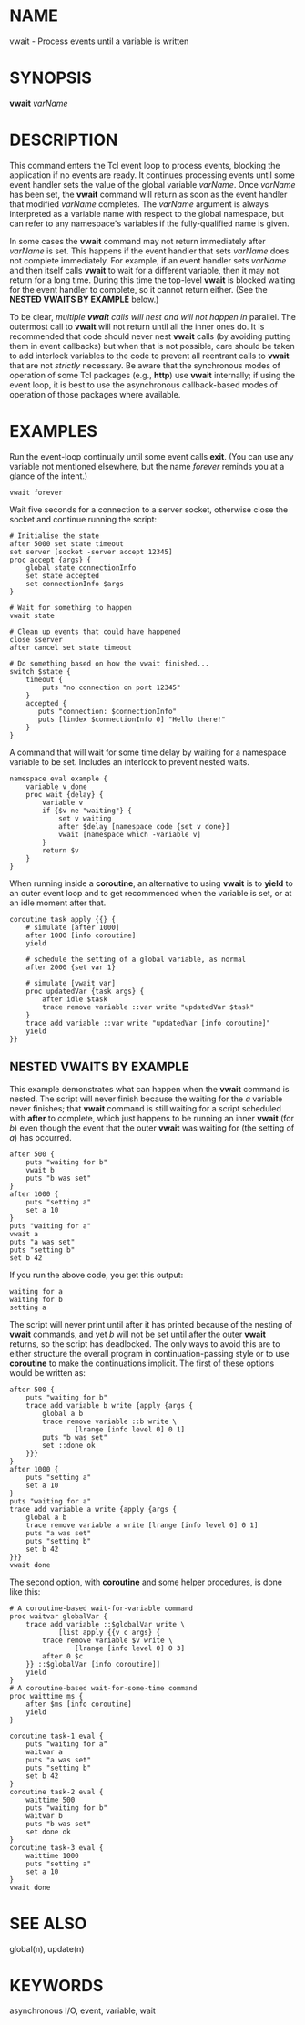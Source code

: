 # NAME

vwait - Process events until a variable is written

# SYNOPSIS

**vwait** *varName*

# DESCRIPTION

This command enters the Tcl event loop to process events, blocking the
application if no events are ready. It continues processing events until
some event handler sets the value of the global variable *varName*. Once
*varName* has been set, the **vwait** command will return as soon as the
event handler that modified *varName* completes. The *varName* argument
is always interpreted as a variable name with respect to the global
namespace, but can refer to any namespace\'s variables if the
fully-qualified name is given.

In some cases the **vwait** command may not return immediately after
*varName* is set. This happens if the event handler that sets *varName*
does not complete immediately. For example, if an event handler sets
*varName* and then itself calls **vwait** to wait for a different
variable, then it may not return for a long time. During this time the
top-level **vwait** is blocked waiting for the event handler to
complete, so it cannot return either. (See the **NESTED VWAITS BY
EXAMPLE** below.)

To be clear, *multiple ***vwait*** calls will nest and will not happen
in* parallel. The outermost call to **vwait** will not return until all
the inner ones do. It is recommended that code should never nest
**vwait** calls (by avoiding putting them in event callbacks) but when
that is not possible, care should be taken to add interlock variables to
the code to prevent all reentrant calls to **vwait** that are not
*strictly* necessary. Be aware that the synchronous modes of operation
of some Tcl packages (e.g., **http**) use **vwait** internally; if using
the event loop, it is best to use the asynchronous callback-based modes
of operation of those packages where available.

# EXAMPLES

Run the event-loop continually until some event calls **exit**. (You can
use any variable not mentioned elsewhere, but the name *forever* reminds
you at a glance of the intent.)

    vwait forever

Wait five seconds for a connection to a server socket, otherwise close
the socket and continue running the script:

    # Initialise the state
    after 5000 set state timeout
    set server [socket -server accept 12345]
    proc accept {args} {
        global state connectionInfo
        set state accepted
        set connectionInfo $args
    }

    # Wait for something to happen
    vwait state

    # Clean up events that could have happened
    close $server
    after cancel set state timeout

    # Do something based on how the vwait finished...
    switch $state {
        timeout {
            puts "no connection on port 12345"
        }
        accepted {
           puts "connection: $connectionInfo"
           puts [lindex $connectionInfo 0] "Hello there!"
        }
    }

A command that will wait for some time delay by waiting for a namespace
variable to be set. Includes an interlock to prevent nested waits.

    namespace eval example {
        variable v done
        proc wait {delay} {
            variable v
            if {$v ne "waiting"} {
                set v waiting
                after $delay [namespace code {set v done}]
                vwait [namespace which -variable v]
            }
            return $v
        }
    }

When running inside a **coroutine**, an alternative to using **vwait**
is to **yield** to an outer event loop and to get recommenced when the
variable is set, or at an idle moment after that.

    coroutine task apply {{} {
        # simulate [after 1000]
        after 1000 [info coroutine]
        yield

        # schedule the setting of a global variable, as normal
        after 2000 {set var 1}

        # simulate [vwait var]
        proc updatedVar {task args} {
            after idle $task
            trace remove variable ::var write "updatedVar $task"
        }
        trace add variable ::var write "updatedVar [info coroutine]"
        yield
    }}

## NESTED VWAITS BY EXAMPLE

This example demonstrates what can happen when the **vwait** command is
nested. The script will never finish because the waiting for the *a*
variable never finishes; that **vwait** command is still waiting for a
script scheduled with **after** to complete, which just happens to be
running an inner **vwait** (for *b*) even though the event that the
outer **vwait** was waiting for (the setting of *a*) has occurred.

    after 500 {
        puts "waiting for b"
        vwait b
        puts "b was set"
    }
    after 1000 {
        puts "setting a"
        set a 10
    }
    puts "waiting for a"
    vwait a
    puts "a was set"
    puts "setting b"
    set b 42

If you run the above code, you get this output:

    waiting for a
    waiting for b
    setting a

The script will never print until after it has printed because of the
nesting of **vwait** commands, and yet *b* will not be set until after
the outer **vwait** returns, so the script has deadlocked. The only ways
to avoid this are to either structure the overall program in
continuation-passing style or to use **coroutine** to make the
continuations implicit. The first of these options would be written as:

    after 500 {
        puts "waiting for b"
        trace add variable b write {apply {args {
            global a b
            trace remove variable ::b write \
                    [lrange [info level 0] 0 1]
            puts "b was set"
            set ::done ok
        }}}
    }
    after 1000 {
        puts "setting a"
        set a 10
    }
    puts "waiting for a"
    trace add variable a write {apply {args {
        global a b
        trace remove variable a write [lrange [info level 0] 0 1]
        puts "a was set"
        puts "setting b"
        set b 42
    }}}
    vwait done

The second option, with **coroutine** and some helper procedures, is
done like this:

    # A coroutine-based wait-for-variable command
    proc waitvar globalVar {
        trace add variable ::$globalVar write \
                [list apply {{v c args} {
            trace remove variable $v write \
                    [lrange [info level 0] 0 3]
            after 0 $c
        }} ::$globalVar [info coroutine]]
        yield
    }
    # A coroutine-based wait-for-some-time command
    proc waittime ms {
        after $ms [info coroutine]
        yield
    }

    coroutine task-1 eval {
        puts "waiting for a"
        waitvar a
        puts "a was set"
        puts "setting b"
        set b 42
    }
    coroutine task-2 eval {
        waittime 500
        puts "waiting for b"
        waitvar b
        puts "b was set"
        set done ok
    }
    coroutine task-3 eval {
        waittime 1000
        puts "setting a"
        set a 10
    }
    vwait done

# SEE ALSO

global(n), update(n)

# KEYWORDS

asynchronous I/O, event, variable, wait
